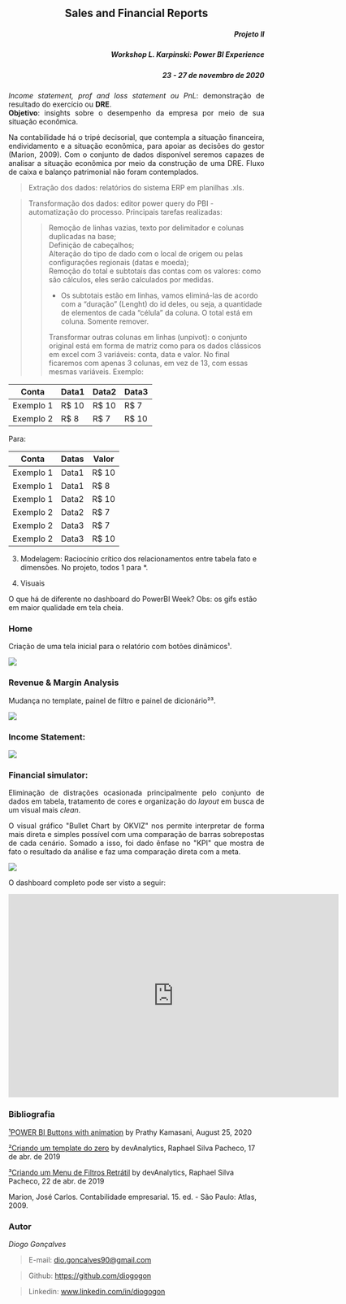 <h2 align="center"> Sales and Financial Reports </h2>
<h5 align="right"> Projeto II </h5>
<h5 align="right"> Workshop L. Karpinski: Power BI Experience  </h5>
<h5 align="right"> 23 - 27 de novembro de 2020 </h5>

<p align="justify"><i>Income statement, prof and loss statement ou PnL</i>: demonstração de resultado do exercício ou <b>DRE</b>.<br>
<b>Objetivo</b>: insights sobre o desempenho da empresa por meio de sua situação econômica.</p>

<p align="justify"> Na contabilidade há o tripé decisorial, que contempla a situação financeira, endividamento e a situação econômica, para apoiar as decisões do gestor (Marion, 2009). Com o conjunto de dados disponível seremos capazes de analisar a situação econômica por meio da construção de uma DRE. Fluxo de caixa e balanço patrimonial não foram contemplados.</p>

> Extração dos dados: relatórios do sistema ERP em planilhas .xls.

> Transformação dos dados: editor power query do PBI - automatização do processo. Principais tarefas realizadas:
>>
>> Remoção de linhas vazias, texto por delimitador e colunas duplicadas na base;<br>
>> Definição de cabeçalhos;<br>
>> Alteração do tipo de dado com o local de origem ou pelas configurações regionais (datas e moeda);<br>
>> Remoção do total e subtotais das contas com os valores: como são cálculos, eles serão calculados por medidas.
>> * Os subtotais estão em linhas, vamos eliminá-las de acordo com a “duração” (Lenght) do id deles, ou seja, a quantidade de elementos de cada “célula” da coluna. O total está em coluna. Somente remover.<br>
>>
>> Transformar outras colunas em linhas (unpivot): o conjunto original está em forma de matriz como para os dados clássicos em excel com 3 variáveis: conta, data e valor. No final ficaremos com apenas 3 colunas, em vez de 13, com essas mesmas variáveis. Exemplo:

Conta     | Data1 |Data2|Data3
--------- | ------|-----|-----
Exemplo 1 | R$ 10 |R$ 10|R$ 7
Exemplo 2 | R$ 8  |R$ 7 |R$ 10

Para:

Conta     | Datas |Valor
--------- | ------|-----
Exemplo 1 | Data1 |R$ 10
Exemplo 1 | Data1 |R$  8
Exemplo 1 | Data2 |R$ 10
Exemplo 2 | Data2 |R$  7
Exemplo 2 | Data3 |R$  7
Exemplo 2 | Data3 |R$ 10

3)	Modelagem: 
Raciocínio crítico dos relacionamentos entre tabela fato e dimensões. No projeto, todos 1 para *.

4)	Visuais


O que há de diferente no dashboard do PowerBI Week? Obs: os gifs estão em maior qualidade em tela cheia.

### Home
Criação de uma tela inicial para o relatório com botões dinâmicos¹.

<img src="https://raw.githubusercontent.com/diogogon/myProject_Week_PBI_Karpinski/main/Home.gif">

### Revenue & Margin Analysis
Mudança no template, painel de filtro e painel de dicionário²³.

<img src="https://raw.githubusercontent.com/diogogon/myProject_Week_PBI_Karpinski/main/RevenueandMarginAnalysis.gif">

### Income Statement: 

<img src="https://raw.githubusercontent.com/diogogon/myProject_Week_PBI_Karpinski/main/IncomeStatement.gif">

### Financial simulator:
<p align="justify"> Eliminação de distrações ocasionada principalmente pelo conjunto de dados em tabela, tratamento de cores e organização do <i>layout</i> em busca de um visual mais <i>clean</i>.</p>

<p align="justify"> O visual gráfico "Bullet Chart by OKVIZ" nos permite interpretar de forma mais direta e simples possível com uma comparação de barras sobrepostas de cada cenário. Somado a isso, foi dado ênfase no "KPI" que mostra de fato o resultado da análise e faz uma comparação direta com a meta.</p>

<img src="https://raw.githubusercontent.com/diogogon/myProject_Week_PBI_Karpinski/main/IncomeStatementWIF.gif">

O dashboard completo pode ser visto a seguir:

<iframe width="650" height="400" src="https://app.powerbi.com/view?r=eyJrIjoiMGI2OThlMTgtZTMzOS00ZjUyLTgyYTktZmIwZTc0ZmQ2NjI0IiwidCI6IjkwOTJiNThjLWQxNDctNDE4ZC1hMWYxLWZhN2VhZDNkN2ZiMCJ9" frameborder="0" allowFullScreen="true"></iframe>

<p></p>

### Bibliografia
[¹POWER BI Buttons with animation](https://prathy.com/2020/08/powerbi-buttons-with-animation/) by Prathy Kamasani, August 25, 2020

[²Criando um template do zero](https://www.youtube.com/watch?v=fMrVBEUFCgg) by devAnalytics, Raphael Silva Pacheco, 17 de abr. de 2019 

[³Criando um Menu de Filtros Retrátil](https://www.youtube.com/watch?v=xiNJg7NxC7Y) by devAnalytics, Raphael Silva Pacheco, 22 de abr. de 2019

Marion, José Carlos. Contabilidade empresarial. 15. ed. - São Paulo: Atlas, 2009.

### Autor
*Diogo Gonçalves*
> E-mail: dio.goncalves90@gmail.com

> Github: https://github.com/diogogon

> Linkedin: www.linkedin.com/in/diogogon
